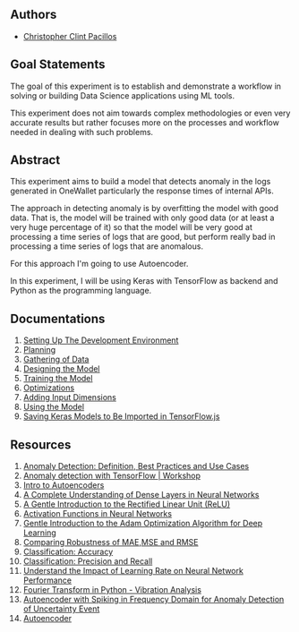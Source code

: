## Authors
* [Christopher Clint Pacillos](https://app.identifi.com/profile/0095e202d60a44b88bc75ca97c266e2e)

## Goal Statements

The goal of this experiment is to establish and demonstrate a workflow in solving or building Data Science applications using ML tools.

This experiment does not aim towards complex methodologies or even very accurate results but rather focuses more on the processes and workflow needed in dealing with such problems.

## Abstract

This experiment aims to build a model that detects anomaly in the logs generated in OneWallet particularly the response times of internal APIs.

The approach in detecting anomaly is by overfitting the model with good data. That is, the model will be trained with only good data (or at least a very huge percentage of it) so that the model will be very good at processing a time series of logs that are good, but perform really bad in processing a time series of logs that are anomalous.

For this approach I'm going to use Autoencoder.

In this experiment, I will be using Keras with TensorFlow as backend and Python as the programming language.

## Documentations

1. [Setting Up The Development Environment](./docs/setting-up-the-development-environment.md)
2. [Planning](./docs/planning.md)
3. [Gathering of Data](./docs/gathering_of_data.md)
4. [Designing the Model](./docs/designing-the-model.md)
5. [Training the Model](./docs/training-the-model.md)
6. [Optimizations](./docs/optimizations.md)
7. [Adding Input Dimensions](./docs/adding-input-dimensions.md)
8. [Using the Model](./docs/using-the-model.md)
9. [Saving Keras Models to Be Imported in TensorFlow.js](./docs/saving-keras-models-to-be-imported-in-tensorflow-js.md)

## Resources
1. [Anomaly Detection: Definition, Best Practices and Use Cases](https://datrics.ai/anomaly-detection-best-practices)
2. [Anomaly detection with TensorFlow | Workshop](https://www.youtube.com/watch?v=2K3ScZp1dXQ)
3. [Intro to Autoencoders](https://www.tensorflow.org/tutorials/generative/autoencoder)
4. [A Complete Understanding of Dense Layers in Neural Networks](https://analyticsindiamag.com/a-complete-understanding-of-dense-layers-in-neural-networks/)
5. [A Gentle Introduction to the Rectified Linear Unit (ReLU)](https://machinelearningmastery.com/rectified-linear-activation-function-for-deep-learning-neural-networks/)
6. [Activation Functions in Neural Networks](https://towardsdatascience.com/activation-functions-neural-networks-1cbd9f8d91d6)
7. [Gentle Introduction to the Adam Optimization Algorithm for Deep Learning](https://machinelearningmastery.com/adam-optimization-algorithm-for-deep-learning/)
8. [Comparing Robustness of MAE,MSE and RMSE](https://towardsdatascience.com/comparing-robustness-of-mae-mse-and-rmse-6d69da870828)
9. [Classification: Accuracy](https://developers.google.com/machine-learning/crash-course/classification/accuracy)
10. [Classification: Precision and Recall](https://developers.google.com/machine-learning/crash-course/classification/precision-and-recall)
11. [Understand the Impact of Learning Rate on Neural Network Performance](https://machinelearningmastery.com/understand-the-dynamics-of-learning-rate-on-deep-learning-neural-networks)
12. [Fourier Transform in Python - Vibration Analysis](https://www.alphabold.com/fourier-transform-in-python-vibration-analysis/)
13. [Autoencoder with Spiking in Frequency Domain for Anomaly Detection of Uncertainty Event](https://www.atlantis-press.com/journals/jrnal/125935236/view)
14. [Autoencoder](https://medium.com/@sakeshpusuluri/autoencoders-52c81a6f1ae1)

